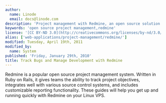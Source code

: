 ```yaml
---
author:
  name: Linode
  email: docs@linode.com
description: 'Project management with Redmine, an open source solution built on Ruby on Rails.'
keywords: 'open source project management,redmine'
license: '[CC BY-ND 3.0](http://creativecommons.org/licenses/by-nd/3.0/us/)'
alias: ['web-applications/project-management/redmine/']
modified: Tuesday, April 19th, 2011
modified_by:
  name: System
published: 'Friday, January 29th, 2010'
title: Track Bugs and Manage Development with Redmine
---
```


Redmine is a popular open source project management system. Written in Ruby on Rails, it gives teams the ability to track project objectives, integrates well with various source control systems, and includes customizable reporting functionality. These guides will help you get up and running quickly with Redmine on your Linux VPS.
